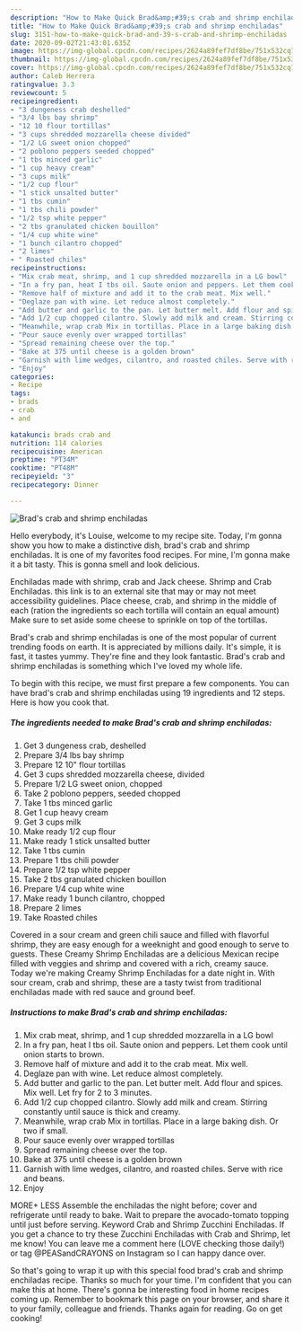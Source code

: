 ```yaml
---
description: "How to Make Quick Brad&amp;#39;s crab and shrimp enchiladas"
title: "How to Make Quick Brad&amp;#39;s crab and shrimp enchiladas"
slug: 3151-how-to-make-quick-brad-and-39-s-crab-and-shrimp-enchiladas
date: 2020-09-02T21:43:01.635Z
image: https://img-global.cpcdn.com/recipes/2624a89fef7df8be/751x532cq70/brads-crab-and-shrimp-enchiladas-recipe-main-photo.jpg
thumbnail: https://img-global.cpcdn.com/recipes/2624a89fef7df8be/751x532cq70/brads-crab-and-shrimp-enchiladas-recipe-main-photo.jpg
cover: https://img-global.cpcdn.com/recipes/2624a89fef7df8be/751x532cq70/brads-crab-and-shrimp-enchiladas-recipe-main-photo.jpg
author: Caleb Herrera
ratingvalue: 3.3
reviewcount: 5
recipeingredient:
- "3 dungeness crab deshelled"
- "3/4 lbs bay shrimp"
- "12 10 flour tortillas"
- "3 cups shredded mozzarella cheese divided"
- "1/2 LG sweet onion chopped"
- "2 poblono peppers seeded chopped"
- "1 tbs minced garlic"
- "1 cup heavy cream"
- "3 cups milk"
- "1/2 cup flour"
- "1 stick unsalted butter"
- "1 tbs cumin"
- "1 tbs chili powder"
- "1/2 tsp white pepper"
- "2 tbs granulated chicken bouillon"
- "1/4 cup white wine"
- "1 bunch cilantro chopped"
- "2 limes"
- " Roasted chiles"
recipeinstructions:
- "Mix crab meat, shrimp, and 1 cup shredded mozzarella in a LG bowl"
- "In a fry pan, heat I tbs oil. Saute onion and peppers. Let them cook until onion starts to brown."
- "Remove half of mixture and add it to the crab meat. Mix well."
- "Deglaze pan with wine. Let reduce almost completely."
- "Add butter and garlic to the pan. Let butter melt. Add flour and spices. Mix well. Let fry for 2 to 3 minutes."
- "Add 1/2 cup chopped cilantro. Slowly add milk and cream. Stirring constantly until sauce is thick and creamy."
- "Meanwhile, wrap crab Mix in tortillas. Place in a large baking dish. Or two if small."
- "Pour sauce evenly over wrapped tortillas"
- "Spread remaining cheese over the top."
- "Bake at 375 until cheese is a golden brown"
- "Garnish with lime wedges, cilantro, and roasted chiles. Serve with rice and beans."
- "Enjoy"
categories:
- Recipe
tags:
- brads
- crab
- and

katakunci: brads crab and 
nutrition: 114 calories
recipecuisine: American
preptime: "PT34M"
cooktime: "PT48M"
recipeyield: "3"
recipecategory: Dinner

---
```



![Brad&#39;s crab and shrimp enchiladas](https://img-global.cpcdn.com/recipes/2624a89fef7df8be/751x532cq70/brads-crab-and-shrimp-enchiladas-recipe-main-photo.jpg)

Hello everybody, it's Louise, welcome to my recipe site. Today, I'm gonna show you how to make a distinctive dish, brad&#39;s crab and shrimp enchiladas. It is one of my favorites food recipes. For mine, I'm gonna make it a bit tasty. This is gonna smell and look delicious.

Enchiladas made with shrimp, crab and Jack cheese. Shrimp and Crab Enchiladas. this link is to an external site that may or may not meet accessibility guidelines. Place cheese, crab, and shrimp in the middle of each (ration the ingredients so each tortilla will contain an equal amount) Make sure to set aside some cheese to sprinkle on top of the tortillas.

Brad&#39;s crab and shrimp enchiladas is one of the most popular of current trending foods on earth. It is appreciated by millions daily. It's simple, it is fast, it tastes yummy. They're fine and they look fantastic. Brad&#39;s crab and shrimp enchiladas is something which I've loved my whole life.


To begin with this recipe, we must first prepare a few components. You can have brad&#39;s crab and shrimp enchiladas using 19 ingredients and 12 steps. Here is how you cook that.

<!--inarticleads1-->

##### The ingredients needed to make Brad&#39;s crab and shrimp enchiladas:

1. Get 3 dungeness crab, deshelled
1. Prepare 3/4 lbs bay shrimp
1. Prepare 12 10&#34; flour tortillas
1. Get 3 cups shredded mozzarella cheese, divided
1. Prepare 1/2 LG sweet onion, chopped
1. Take 2 poblono peppers, seeded chopped
1. Take 1 tbs minced garlic
1. Get 1 cup heavy cream
1. Get 3 cups milk
1. Make ready 1/2 cup flour
1. Make ready 1 stick unsalted butter
1. Take 1 tbs cumin
1. Prepare 1 tbs chili powder
1. Prepare 1/2 tsp white pepper
1. Take 2 tbs granulated chicken bouillon
1. Prepare 1/4 cup white wine
1. Make ready 1 bunch cilantro, chopped
1. Prepare 2 limes
1. Take  Roasted chiles


Covered in a sour cream and green chili sauce and filled with flavorful shrimp, they are easy enough for a weeknight and good enough to serve to guests. These Creamy Shrimp Enchiladas are a delicious Mexican recipe filled with veggies and shrimp and covered with a rich, creamy sauce. Today we&#39;re making Creamy Shrimp Enchiladas for a date night in. With sour cream, crab and shrimp, these are a tasty twist from traditional enchiladas made with red sauce and ground beef. 

<!--inarticleads2-->

##### Instructions to make Brad&#39;s crab and shrimp enchiladas:

1. Mix crab meat, shrimp, and 1 cup shredded mozzarella in a LG bowl
1. In a fry pan, heat I tbs oil. Saute onion and peppers. Let them cook until onion starts to brown.
1. Remove half of mixture and add it to the crab meat. Mix well.
1. Deglaze pan with wine. Let reduce almost completely.
1. Add butter and garlic to the pan. Let butter melt. Add flour and spices. Mix well. Let fry for 2 to 3 minutes.
1. Add 1/2 cup chopped cilantro. Slowly add milk and cream. Stirring constantly until sauce is thick and creamy.
1. Meanwhile, wrap crab Mix in tortillas. Place in a large baking dish. Or two if small.
1. Pour sauce evenly over wrapped tortillas
1. Spread remaining cheese over the top.
1. Bake at 375 until cheese is a golden brown
1. Garnish with lime wedges, cilantro, and roasted chiles. Serve with rice and beans.
1. Enjoy


MORE+ LESS Assemble the enchiladas the night before; cover and refrigerate until ready to bake. Wait to prepare the avocado-tomato topping until just before serving. Keyword Crab and Shrimp Zucchini Enchiladas. If you get a chance to try these Zucchini Enchiladas with Crab and Shrimp, let me know! You can leave me a comment here (LOVE checking those daily!) or tag @PEASandCRAYONS on Instagram so I can happy dance over. 

So that's going to wrap it up with this special food brad&#39;s crab and shrimp enchiladas recipe. Thanks so much for your time. I'm confident that you can make this at home. There's gonna be interesting food in home recipes coming up. Remember to bookmark this page on your browser, and share it to your family, colleague and friends. Thanks again for reading. Go on get cooking!
